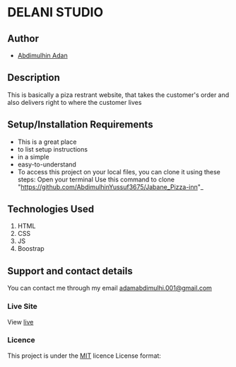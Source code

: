 # DELANI STUDIO
## Author
- [Abdimulhin Adan](https://github.com/AbdimulhinYussuf3675)
## Description
This is basically a piza restrant website, that takes the customer's order and also delivers right to where the customer lives
## Setup/Installation Requirements
* This is a great place
* to list setup instructions
* in a simple
* easy-to-understand
* To access this project on your local files, you can clone it using these steps:
Open your terminal
Use this command to clone "https://github.com/AbdimulhinYussuf3675/Jabane_Pizza-inn"_
## Technologies Used
1. HTML
2. CSS
4. JS
5. Boostrap
## Support and contact details
You can contact me through my email adamabdimulhi.001@gmail.com
### Live Site
View [live](https://abdimulhinyussuf3675.github.io/Jabane_Pizza-inn/)
### Licence
This project is under the  [MIT](LICENCE) licence
License format:
